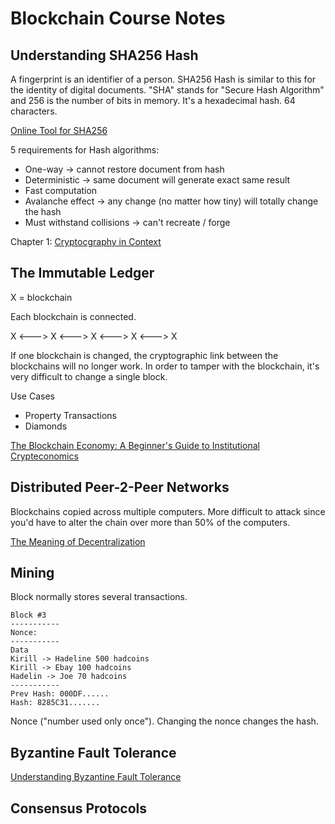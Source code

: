 # Blockchain Course Notes

## Understanding SHA256 Hash

A fingerprint is an identifier of a person. SHA256 Hash is similar to this for the identity of digital documents. 
"SHA" stands for "Secure Hash Algorithm" and 256 is the number of bits in memory. It's a hexadecimal hash. 
64 characters. 

[Online Tool for SHA256](https://emn178.github.io/online-tools/sha256.html)

5 requirements for Hash algorithms:

* One-way -> cannot restore document from hash
* Deterministic -> same document will generate exact same result
* Fast computation
* Avalanche effect -> any change (no matter how tiny) will totally change the hash
* Must withstand collisions -> can't recreate / forge

Chapter 1: [Cryptocgraphy in Context](https://www.staff.science.uu.nl/~tel00101/liter/Books/CrypCont.pdf)

## The Immutable Ledger

X = blockchain

Each blockchain is connected. 

X <---> X <---> X <---> X <---> X

If one blockchain is changed, the cryptographic link between the blockchains will no longer work. In order to 
tamper with the blockchain, it's very difficult to change a single block. 

Use Cases

* Property Transactions
* Diamonds

[The Blockchain Economy: A Beginner's Guide to Institutional Crypteconomics](https://medium.com/cryptoeconomics-australia/the-blockchain-economy-a-beginners-guide-to-institutional-cryptoeconomics-64bf2f2beec4)

## Distributed Peer-2-Peer Networks

Blockchains copied across multiple computers. More difficult to attack since you'd have to alter the chain over more than 50% of the computers. 

[The Meaning of Decentralization](https://medium.com/@VitalikButerin/the-meaning-of-decentralization-a0c92b76a274)

## Mining

Block normally stores several transactions. 

```
Block #3
-----------
Nonce:
-----------
Data
Kirill -> Hadeline 500 hadcoins
Kirill -> Ebay 100 hadcoins
Hadelin -> Joe 70 hadcoins
-----------
Prev Hash: 000DF......
Hash: 8285C31.......
```

Nonce ("number used only once"). Changing the nonce changes the hash. 

## Byzantine Fault Tolerance

[Understanding Byzantine Fault Tolerance](https://medium.com/loom-network/understanding-blockchain-fundamentals-part-1-byzantine-fault-tolerance-245f46fe8419)

## Consensus Protocols

